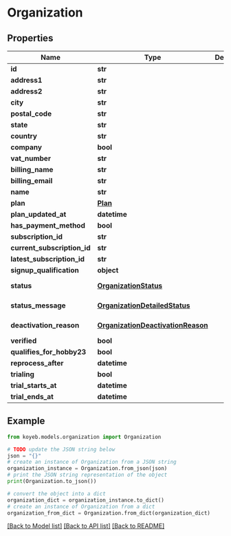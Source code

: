 # Organization


## Properties

Name | Type | Description | Notes
------------ | ------------- | ------------- | -------------
**id** | **str** |  | [optional] 
**address1** | **str** |  | [optional] 
**address2** | **str** |  | [optional] 
**city** | **str** |  | [optional] 
**postal_code** | **str** |  | [optional] 
**state** | **str** |  | [optional] 
**country** | **str** |  | [optional] 
**company** | **bool** |  | [optional] 
**vat_number** | **str** |  | [optional] 
**billing_name** | **str** |  | [optional] 
**billing_email** | **str** |  | [optional] 
**name** | **str** |  | [optional] 
**plan** | [**Plan**](Plan.md) |  | [optional] [default to Plan.HOBBY]
**plan_updated_at** | **datetime** |  | [optional] 
**has_payment_method** | **bool** |  | [optional] 
**subscription_id** | **str** |  | [optional] 
**current_subscription_id** | **str** |  | [optional] 
**latest_subscription_id** | **str** |  | [optional] 
**signup_qualification** | **object** |  | [optional] 
**status** | [**OrganizationStatus**](OrganizationStatus.md) |  | [optional] [default to OrganizationStatus.WARNING]
**status_message** | [**OrganizationDetailedStatus**](OrganizationDetailedStatus.md) |  | [optional] [default to OrganizationDetailedStatus.NEW]
**deactivation_reason** | [**OrganizationDeactivationReason**](OrganizationDeactivationReason.md) |  | [optional] [default to OrganizationDeactivationReason.INVALID]
**verified** | **bool** |  | [optional] 
**qualifies_for_hobby23** | **bool** |  | [optional] 
**reprocess_after** | **datetime** |  | [optional] 
**trialing** | **bool** |  | [optional] 
**trial_starts_at** | **datetime** |  | [optional] 
**trial_ends_at** | **datetime** |  | [optional] 

## Example

```python
from koyeb.models.organization import Organization

# TODO update the JSON string below
json = "{}"
# create an instance of Organization from a JSON string
organization_instance = Organization.from_json(json)
# print the JSON string representation of the object
print(Organization.to_json())

# convert the object into a dict
organization_dict = organization_instance.to_dict()
# create an instance of Organization from a dict
organization_from_dict = Organization.from_dict(organization_dict)
```
[[Back to Model list]](../README.md#documentation-for-models) [[Back to API list]](../README.md#documentation-for-api-endpoints) [[Back to README]](../README.md)


